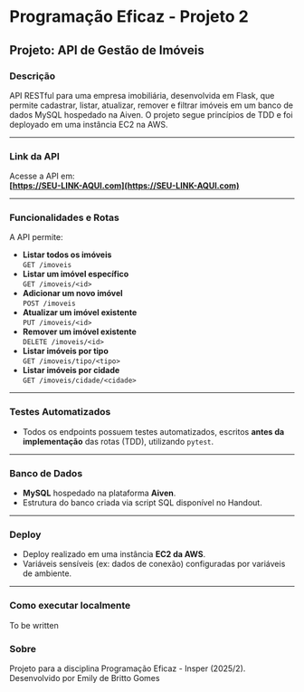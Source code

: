 # Programação Eficaz - Projeto 2

## Projeto: API de Gestão de Imóveis

### Descrição

API RESTful para uma empresa imobiliária, desenvolvida em Flask, que permite cadastrar, listar, atualizar, remover e filtrar imóveis em um banco de dados MySQL hospedado na Aiven. O projeto segue princípios de TDD e foi deployado em uma instância EC2 na AWS.

---

### Link da API

Acesse a API em:  
**[https://SEU-LINK-AQUI.com](https://SEU-LINK-AQUI.com)**  

---

### Funcionalidades e Rotas

A API permite:

- **Listar todos os imóveis**  
  `GET /imoveis`
- **Listar um imóvel específico**  
  `GET /imoveis/<id>`
- **Adicionar um novo imóvel**  
  `POST /imoveis`
- **Atualizar um imóvel existente**  
  `PUT /imoveis/<id>`
- **Remover um imóvel existente**  
  `DELETE /imoveis/<id>`
- **Listar imóveis por tipo**  
  `GET /imoveis/tipo/<tipo>`
- **Listar imóveis por cidade**  
  `GET /imoveis/cidade/<cidade>`

---

### Testes Automatizados

- Todos os endpoints possuem testes automatizados, escritos **antes da implementação** das rotas (TDD), utilizando `pytest`.

---

### Banco de Dados

- **MySQL** hospedado na plataforma **Aiven**.
- Estrutura do banco criada via script SQL disponível no Handout.

---

### Deploy

- Deploy realizado em uma instância **EC2 da AWS**.
- Variáveis sensíveis (ex: dados de conexão) configuradas por variáveis de ambiente.

---

### Como executar localmente
To be written


### Sobre
Projeto para a disciplina Programação Eficaz - Insper (2025/2).
Desenvolvido por Emily de Britto Gomes